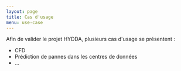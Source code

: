 ```yaml
---
layout: page
title: Cas d'usage
menu: use-case
---
```


Afin de valider le projet HYDDA, plusieurs cas d'usage se présentent :

* CFD
* Prédiction de pannes dans les centres de données
* ...
